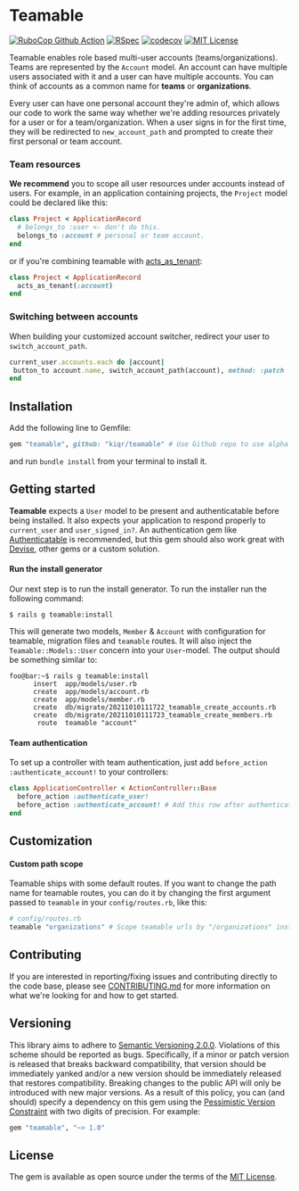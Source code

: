 Teamable 
========
[![RuboCop Github Action](https://github.com/kiqr/teamable/actions/workflows/rubocop.yml/badge.svg)](https://github.com/kiqr/teamable/actions/workflows/rubocop.yml)
[![RSpec](https://github.com/kiqr/teamable/actions/workflows/rspec.yml/badge.svg)](https://github.com/kiqr/teamable/actions/workflows/rspec.yml)
[![codecov](https://codecov.io/gh/kiqr/teamable/branch/main/graph/badge.svg?token=UZMGXQKJRL)](https://codecov.io/gh/kiqr/teamable)
[![MIT License](https://img.shields.io/badge/License-MIT-blue.svg)](LICENSE.md)

Teamable enables role based multi-user accounts (teams/organizations). Teams are represented by the `Account` model. An account can have multiple users associated with it and a user can have multiple accounts. You can think of accounts as a common name for **teams** or **organizations**.

Every user can have one personal account they're admin of, which allows our code to work the same way whether we're adding resources privately for a user or for a team/organization. When a user signs in for the first time, they will be redirected to `new_account_path` and prompted to create their first personal or team account.

### Team resources

**We recommend** you to scope all user resources under accounts instead of users. For example, in an application containing projects, the `Project` model could be declared like this:

```ruby
class Project < ApplicationRecord
  # belongs_to :user <- don't do this.
  belongs_to :account # personal or team account.
end
```

or if you're combining teamable with [acts_as_tenant](https://github.com/ErwinM/acts_as_tenant):

```ruby
class Project < ApplicationRecord
  acts_as_tenant(:account)
end
```

### Switching between accounts

When building your customized account switcher, redirect your user to `switch_account_path`. 

```ruby
current_user.accounts.each do |account|
 button_to account.name, switch_account_path(account), method: :patch
end
```

Installation
------------

Add the following line to Gemfile:

```ruby
gem "teamable", github: "kiqr/teamable" # Use Github repo to use alpha release.
```

and run `bundle install` from your terminal to install it.

Getting started
---------------

**Teamable** expects a `User` model to be present and authenticatable before being installed. It also expects your application to respond properly to `current_user` and `user_signed_in?`. An authentication gem like [Authenticatable](https://github.com/kiqr/authenticatable) is recommended, but this gem should also work great with [Devise](https://github.com/heartcombo/devise), other gems or a custom solution. 

#### Run the install generator

Our next step is to run the install generator. To run the installer run the following command:

```console
$ rails g teamable:install
```

This will generate two models, `Member` & `Account` with configuration for teamable, migration files and `teamable` routes. It will also inject the `Teamable::Models::User` concern into your `User`-model. The output should be something similar to:

```console
foo@bar:~$ rails g teamable:install
      insert  app/models/user.rb
      create  app/models/account.rb
      create  app/models/member.rb
      create  db/migrate/20211010111722_teamable_create_accounts.rb
      create  db/migrate/20211010111723_teamable_create_members.rb
       route  teamable "account"
```

#### Team authentication

To set up a controller with team authentication, just add `before_action :authenticate_account!` to your controllers:

```ruby
class ApplicationController < ActionController::Base
  before_action :authenticate_user!
  before_action :authenticate_account! # Add this row after authenticate_user!
end
```


Customization
-------------

#### Custom path scope
Teamable ships with some default routes. If you want to change the path name for teamable routes, you can do it by changing the first argument passed to `teamable` in your `config/routes.rb`, like this:

```ruby
# config/routes.rb
teamable "organizations" # Scope teamable urls by "/organizations" instead of "/account".
```

Contributing
------------
If you are interested in reporting/fixing issues and contributing directly to the code base, please see [CONTRIBUTING.md](CONTRIBUTING.md) for more information on what we're looking for and how to get started.

Versioning
----------
This library aims to adhere to [Semantic Versioning 2.0.0](http://semver.org/). Violations
of this scheme should be reported as bugs. Specifically, if a minor or patch
version is released that breaks backward compatibility, that version should be
immediately yanked and/or a new version should be immediately released that
restores compatibility. Breaking changes to the public API will only be
introduced with new major versions. As a result of this policy, you can (and
should) specify a dependency on this gem using the [Pessimistic Version
Constraint](http://guides.rubygems.org/patterns/#pessimistic-version-constraint) with two digits of precision. For example:

```ruby
gem "teamable", "~> 1.0"
```

License
-------
The gem is available as open source under the terms of the [MIT License](https://opensource.org/licenses/MIT).
